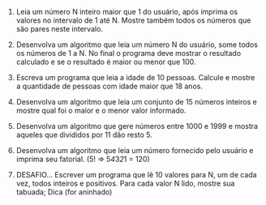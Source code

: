 1. Leia um número N inteiro maior que 1 do usuário, após imprima os valores no
   intervalo de 1 até N. Mostre também todos os números que são pares neste
   intervalo.

2. Desenvolva um algoritmo que leia um número N do usuário, some todos os números
   de 1 a N. No final o programa deve mostrar o resultado calculado e se o resultado é
   maior ou menor que 100.

3. Escreva um programa que leia a idade de 10 pessoas. Calcule e mostre a
   quantidade de pessoas com idade maior que 18 anos.

4. Desenvolva um algoritmo que leia um conjunto de 15 números inteiros e mostre qual
   foi o maior e o menor valor informado.

5. Desenvolva um algoritmo que gere números entre 1000 e 1999 e mostra aqueles
   que divididos por 11 dão resto 5.

6. Desenvolva um algoritmo que leia um número fornecido pelo usuário e imprima seu
   fatorial. (5! => 5*4*3*2*1 = 120)

7. DESAFIO… Escrever um programa que lê 10 valores para N, um de cada vez, todos
   inteiros e positivos. Para cada valor N lido, mostre sua tabuada; Dica (for aninhado)
